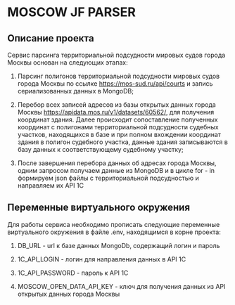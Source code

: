 # MOSCOW JF PARSER

## Описание проекта

Сервис парсинга территориальной подсудности мировых судов города Москвы основан на следующих этапах:

1. Парсинг полигонов территориальной подсудности мировых судов города Москвы по ссылке https://mos-sud.ru/api/courts и запись сериализованных данных в MongoDB;

2. Перебор всех записей адресов из базы открытых данных города Москвы https://apidata.mos.ru/v1/datasets/60562/, для получения координат здания. Далее происходит сопоставление полученных координат с полигонами территориальной подсудности судебных участков, находящихся в базе и при полном вхождении координат здания в полигон судебного участка, данные здания записываются в базу данных к соответствующему судебному участку;

3. После завершения перебора данных об адресах города Москвы, одним запросом получаем данные из MongoDB и в цикле for - in формируем json файлы с территориальной подсудностью и направляем их API 1С


## Переменные виртуального окружения
Для работы сервиса необходимо прописать следующие переменные виртуального окружения в файле .env,
находящимся в корне проекта:

1. DB_URL - url к базе данных MongoDb, содержащий логин и пароль

2. 1C_API_LOGIN - логин для направления данных в API 1C

3. 1C_API_PASSWORD - пароль к API 1C

4. MOSCOW_OPEN_DATA_API_KEY - ключ для получения данных из API открытых данных города Москвы
